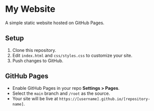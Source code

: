 # My Website

A simple static website hosted on GitHub Pages.

## Setup
1. Clone this repository.
2. Edit `index.html` and `css/styles.css` to customize your site.
3. Push changes to GitHub.

## GitHub Pages
- Enable GitHub Pages in your repo **Settings > Pages**.
- Select the `main` branch and `/root` as the source.
- Your site will be live at `https://[username].github.io/[repository-name]`.
